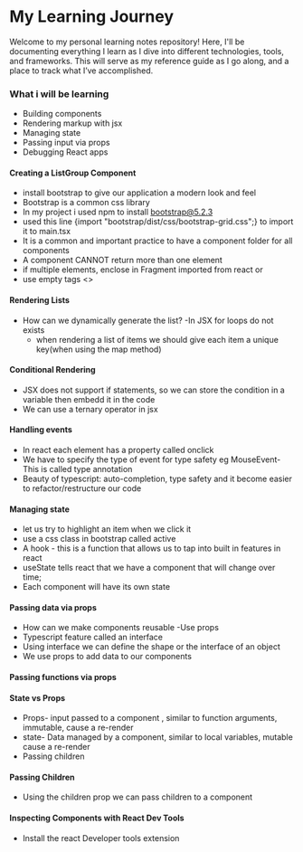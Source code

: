 # My Learning Journey

Welcome to my personal learning notes repository! Here, I'll be documenting everything I learn as I dive into different technologies, tools, and frameworks. This will serve as my reference guide as I go along, and a place to track what I’ve accomplished.

### What i will be learning

- Building components
- Rendering markup with jsx
- Managing state
- Passing input via props
- Debugging React apps

#### Creating a ListGroup Component

- install bootstrap to give our application a modern look and feel
- Bootstrap is a common css library
- In my project i used npm to install bootstrap@5.2.3
- used this line {import "bootstrap/dist/css/bootstrap-grid.css";} to import it to main.tsx
- It is a common and important practice to have a component folder for all components
- A component CANNOT return more than one element
- if multiple elements, enclose in Fragment imported from react or
- use empty tags <>

#### Rendering Lists

- How can we dynamically generate the list?
  -In JSX for loops do not exists
  - when rendering a list of items we should give each item a unique key(when using the map method)

#### Conditional Rendering

- JSX does not support if statements, so we can store the condition in a variable then embedd it in the code
- We can use a ternary operator in jsx

#### Handling events

- In react each element has a property called onclick
- We have to specify the type of event for type safety eg MouseEvent- This is called type annotation
- Beauty of typescript: auto-completion, type safety and it become easier to refactor/restructure our code

#### Managing state

- let us try to highlight an item when we click it
- use a css class in bootstrap called active
- A hook - this is a function that allows us to tap into built in features in react
- useState tells react that we have a component that will change over time;
- Each component will have its own state

#### Passing data via props

- How can we make components reusable -Use props
- Typescript feature called an interface
- Using interface we can define the shape or the interface of an object
- We use props to add data to our components

#### Passing functions via props

#### State vs Props

- Props- input passed to a component , similar to function arguments, immutable, cause a re-render
- state- Data managed by a component, similar to local variables, mutable cause a re-render
- Passing children

#### Passing Children

- Using the children prop we can pass children to a component

#### Inspecting Components with React Dev Tools

- Install the react Developer tools extension
